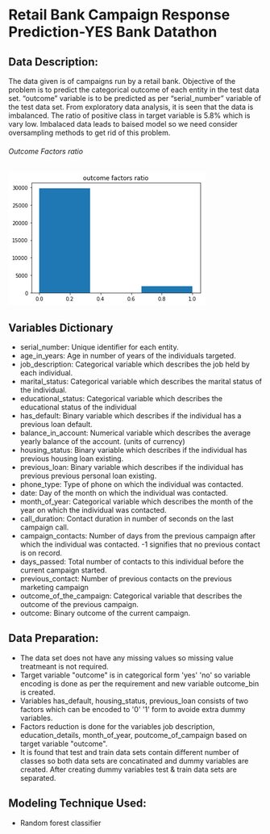 # Retail Bank Campaign Response Prediction-YES Bank Datathon 

## Data Description:
<p>The data given is of campaigns run by a retail bank. Objective of the problem is to predict the categorical outcome of each entity in the test data set. “outcome” variable is to be predicted as per “serial_number” variable of the test data set. From exploratory data analysis, it is seen that the data is imbalanced. The ratio of positive class in target variable is 5.8% which is vary low. Imbalaced data leads to baised model so we need consider oversampling methods to get rid of this problem. </p> 

###### Outcome Factors ratio

![Screenshot](https://github.com/shubhampatil1/Retail-Bank-Campaign-Response-Prediction-YES-Bank-Datathon-/blob/master/outcome%20factors%20ratio.png)

## Variables Dictionary

   - serial_number: Unique identifier for each entity.
   - age_in_years: Age in number of years of the individuals targeted.
   - job_description: Categorical variable which describes the job held by each individual.
   - marital_status: Categorical variable which describes the marital status of the individual.
   - educational_status: Categorical variable which describes the educational status of the individual
   - has_default: Binary variable which describes if the individual has a previous loan default.
   - balance_in_account: Numerical variable which describes the average yearly balance of the account. (units of currency)
   - housing_status: Binary variable which describes if the individual has previous housing loan existing.
   - previous_loan: Binary variable which describes if the individual has previous previous personal loan existing.
   - phone_type: Type of phone on which the individual was contacted.
   - date: Day of the month on which the individual was contacted.
   - month_of_year: Categorical variable which describes the month of the year on which the individual was contacted.
   - call_duration: Contact duration in number of seconds on the last campaign call.
   - campaign_contacts: Number of days from the previous campaign after which the individual was contacted. -1 signifies that no previous                         contact is on record.
   - days_passed: Total number of contacts to this individual before the current campaign started.
   - previous_contact: Number of previous contacts on the previous marketing campaign
   - outcome_of_the_campaign: Categorical variable that describes the outcome of the previous campaign.
   - outcome: Binary outcome of the current campaign.
   
## Data Preparation:

- The data set does not have any missing values so missing value treatmeant is not required.
- Target variable "outcome" is in categorical form 'yes' 'no' so variable encoding is done as per the requirement and new variable outcome_bin is created.
- Variables has_default, housing_status, previous_loan consists of two factors which can be encoded to '0' '1' form to avoide extra dummy variables.
- Factors reduction is done for the variables job description, education_details, month_of_year, poutcome_of_campaign based on target variable "outcome".
- It is found that test and train data sets contain different number of classes so both data sets are concatinated and dummy variables are created. After creating dummy variables test & train data sets are separated.

## Modeling Technique Used:

- Random forest classifier
